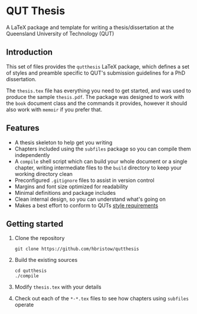 QUT Thesis
=========
A LaTeX package and template for writing a thesis/dissertation at the Queensland University of Technology (QUT)

Introduction
------------
This set of files provides the `qutthesis` LaTeX package, which defines a set of styles and preamble specific to QUT's submission guidelines for a PhD dissertation.

The `thesis.tex` file has everything you need to get started, and was used to produce the sample `thesis.pdf`. The package was designed to work with the `book` document class and the commands it provides, however it should also work with `memoir` if you prefer that.

Features
--------

 - A thesis skeleton to help get you writing
 - Chapters included using the `subfiles` package so you can compile them independently
 - A `compile` shell script which can build your whole document or a single chapter, writing intermediate files to the `build` directory to keep your working directory clean
 - Preconfigured `.gitignore` files to assist in version control
 - Margins and font size optimized for readability
 - Minimal definitions and package includes
 - Clean internal design, so you can understand what's going on
 - Makes a best effort to conform to QUTs [style requirements](https://cms.qut.edu.au/__data/assets/pdf_file/0004/7249/requirements-for-presenting-theses.pdf)

Getting started
---------------

 1. Clone the repository
  
    ```
    git clone https://github.com/hbristow/qutthesis
    ```

 2. Build the existing sources

    ```
    cd qutthesis
    ./compile
    ```

 3. Modify `thesis.tex` with your details
 4. Check out each of the `*-*.tex` files to see how chapters using `subfiles` operate
